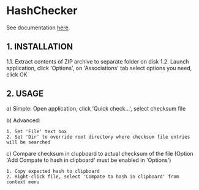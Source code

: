 # HashChecker

See documentation [here](http://andriy-f.github.io/HashChecker/).

## 1. INSTALLATION

1.1. Extract contents of ZIP archive to separate folder on disk
1.2. Launch application, click 'Options', on 'Associations' tab select options you need, click OK

## 2. USAGE

a) Simple:
    Open application, click 'Quick check...', select checksum file
    
b) Advanced:

    1. Set 'File' text box    
    2. Set 'Dir' to override root directory where checksum file entries will be searched
    
c) Compare checksum in clupboard to actual checksum of the file (Option 'Add Compate to hash in clipboard' must be enabled in 'Options')

    1. Copy expected hash to clipboard    
    2. Right-click file, select 'Compate to hash in clipboard' from context menu
